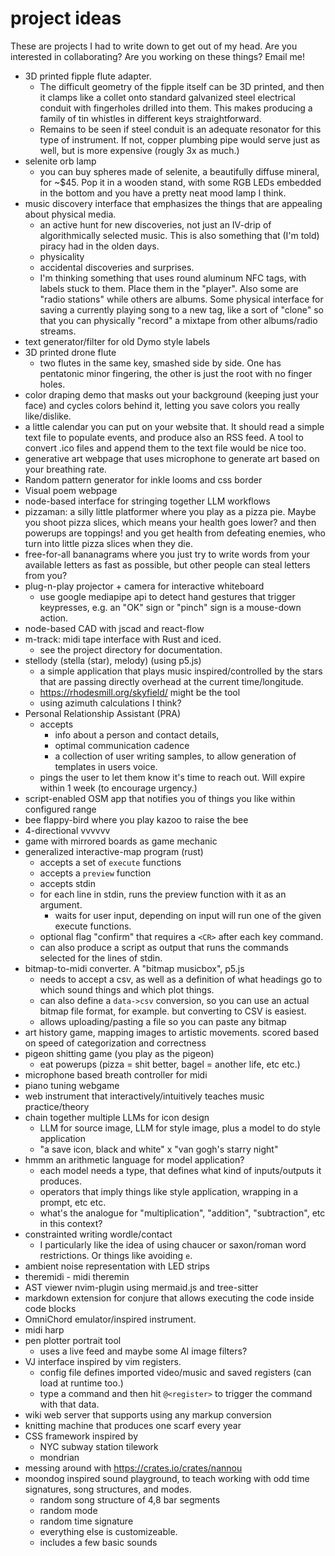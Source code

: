 # project ideas

These are projects I had to write down to get out of my head. Are you interested in collaborating? Are you working on these things? Email me!

- 3D printed fipple flute adapter.
    - The difficult geometry of the fipple itself can be 3D printed, and then it clamps like a collet onto standard galvanized steel electrical conduit with fingerholes drilled into them. This makes producing a family of tin whistles in different keys straightforward. 
    - Remains to be seen if steel conduit is an adequate resonator for this type of instrument. If not, copper plumbing pipe would serve just as well, but is more expensive (rougly 3x as much.)
- selenite orb lamp
    - you can buy spheres made of selenite, a beautifully diffuse mineral, for ~$45. Pop it in a wooden stand, with some RGB LEDs embedded in the bottom and you have a pretty neat mood lamp I think.
- music discovery interface that emphasizes the things that are appealing about physical media.
    - an active hunt for new discoveries, not just an IV-drip of algorithmically selected music. This is also something that (I'm told) piracy had in the olden days.
    - physicality
    - accidental discoveries and surprises.
    - I'm thinking something that uses round aluminum NFC tags, with labels stuck to them. Place them in the "player". Also some are "radio stations" while others are albums. Some physical interface for saving a currently playing song to a new tag, like a sort of "clone" so that you can physically "record" a mixtape from other albums/radio streams.
- text generator/filter for old Dymo style labels
- 3D printed drone flute
    - two flutes in the same key, smashed side by side. One has pentatonic minor fingering, the other is just the root with no finger holes.
- color draping demo that masks out your background (keeping just your face) and cycles colors behind it, letting you save colors you really like/dislike.
- a little calendar you can put on your website that. It should read a simple text file to populate events, and produce also an RSS feed. A tool to convert .ico files and append them to the text file would be nice too.
- generative art webpage that uses microphone to generate art based on your breathing rate.
- Random pattern generator for inkle looms and css border
- Visual poem webpage
- node-based interface for stringing together LLM workflows
- pizzaman: a silly little platformer where you play as a pizza pie. Maybe you shoot pizza slices, which means your health goes lower? and then powerups are toppings! and you get health from defeating enemies, who turn into little pizza slices when they die.
- free-for-all bananagrams where you just try to write words from your available letters as fast as possible, but other people can steal letters from you?
- plug-n-play projector + camera for interactive whiteboard
    - use google mediapipe api to detect hand gestures that trigger keypresses, e.g. an "OK" sign or "pinch" sign is a mouse-down action.
- node-based CAD with jscad and react-flow
- m-track: midi tape interface with Rust and iced.
    - see the project directory for documentation.
- stellody (stella (star), melody) (using p5.js)
    - a simple application that plays music inspired/controlled by the stars that are passing directly overhead at the current time/longitude.
    - https://rhodesmill.org/skyfield/ might be the tool
    - using azimuth calculations I think?
- Personal Relationship Assistant (PRA)
    - accepts
        - info about a person and contact details,
        - optimal communication cadence
        - a collection of user writing samples, to allow generation of templates in users voice.
    - pings the user to let them know it's time to reach out. Will expire within 1 week (to encourage urgency.)
- script-enabled OSM app that notifies you of things you like within configured range
- bee flappy-bird where you play kazoo to raise the bee
- 4-directional vvvvvv
- game with mirrored boards as game mechanic
- generalized interactive-map program (rust)
    - accepts a set of `execute` functions
    - accepts a `preview` function
    - accepts stdin
    - for each line in stdin, runs the preview function with it as an argument.
        - waits for user input, depending on input will run one of the given execute functions.
    - optional flag "confirm" that requires a `<CR>` after each key command.
    - can also produce a script as output that runs the commands selected for the lines of stdin.
- bitmap-to-midi converter. A "bitmap musicbox", p5.js
    - needs to accept a csv, as well as a definition of what headings go to which sound things and which plot things.
    - can also define a `data->csv` conversion, so you can use an actual bitmap file format, for example. but converting to CSV is easiest.
    - allows uploading/pasting a file so you can paste any bitmap
- art history game, mapping images to artistic movements. scored based on speed of categorization and correctness
- pigeon shitting game (you play as the pigeon)
    - eat powerups (pizza = shit better, bagel = another life, etc etc.)
- microphone based breath controller for midi
- piano tuning webgame
- web instrument that interactively/intuitively teaches music practice/theory
- chain together multiple LLMs for icon design
    - LLM for source image, LLM for style image, plus a model to do style application
    - "a save icon, black and white" x "van gogh's starry night"
- hmmm an arithmetic language for model application?
    - each model needs a type, that defines what kind of inputs/outputs it produces.
    - operators that imply things like style application, wrapping in a prompt, etc etc.
    - what's the analogue for "multiplication", "addition", "subtraction", etc in this context?
- constrainted writing wordle/contact
    - I particularly like the idea of using chaucer or saxon/roman word restrictions. Or things like avoiding `e`.
- ambient noise representation with LED strips
- theremidi - midi theremin
- AST viewer nvim-plugin using mermaid.js and tree-sitter
- markdown extension for conjure that allows executing the code inside code blocks
- OmniChord emulator/inspired instrument.
- midi harp
- pen plotter portrait tool
    - uses a live feed and maybe some AI image filters?
- VJ interface inspired by vim registers.
    - config file defines imported video/music and saved registers (can load at runtime too.)
    - type a command and then hit `@<register>` to trigger the command with that data.
- wiki web server that supports using any markup conversion
- knitting machine that produces one scarf every year
- CSS framework inspired by
    - NYC subway station tilework
    - mondrian
- messing around with https://crates.io/crates/nannou
- moondog inspired sound playground, to teach working with odd time signatures, song structures, and modes.
    - random song structure of 4,8 bar segments
    - random mode
    - random time signature
    - everything else is customizeable.
    - includes a few basic sounds
